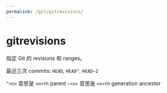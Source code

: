```yaml
---
permalink: /git/gitrevisions/
---
```


# gitrevisions

指定 Git 的 revisions 和 ranges。

最近三次 commits: `HEAD`, `HEAD^`, `HEAD~2`

`^<n>` 意思是 `<n>th` parent
`~<n>` 意思是 `<n>th` generation ancestor

